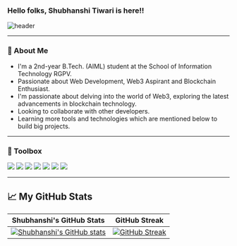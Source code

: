 ### Hello folks, Shubhanshi Tiwari is here!!

![header](https://user-images.githubusercontent.com/80106274/155994781-7c22a80e-99b6-4e2e-a288-a706e1818289.png)

---

### 🚀 About Me
- I'm a 2nd-year B.Tech. (AIML) student at the School of Information Technology RGPV.
- Passionate about Web Development, Web3 Aspirant and Blockchain Enthusiast.
- I'm passionate about delving into the world of Web3, exploring the latest advancements in blockchain technology.
- Looking to collaborate with other developers. 
- Learning more tools and technologies which are mentioned below to build big projects.

---

### 🧰 Toolbox
![](https://img.shields.io/badge/HTML5-E34F26?style=for-the-badge&logo=html5&logoColor=white)
![](https://img.shields.io/badge/CSS3-1572B6?style=for-the-badge&logo=css3&logoColor=white)
![](https://img.shields.io/badge/JavaScript-F7DF1E?style=for-the-badge&logo=javascript&logoColor=black)
![](https://img.shields.io/badge/Python-FFD43B?style=for-the-badge&logo=python&logoColor=306998)
![](https://img.shields.io/badge/Firebase-fafafa?style=for-the-badge&logo=firebase&logoColor=FFA611)
![](https://img.shields.io/badge/Git-3E2C00?style=for-the-badge&logo=git&logoColor=F1502F)
![](https://img.shields.io/badge/GitHub-fafafa?style=for-the-badge&logo=github&logoColor=4078c0)

---
  
## &#x1f4c8; My GitHub Stats
| Shubhanshi's GitHub Stats | GitHub Streak |
| --- | --- |
[![Shubhanshi's GitHub stats](https://github-readme-stats.vercel.app/api?username=shubhanshitiwari&show_icons=true)](https://github.com/shubhanshitiwari) | [![GitHub Streak](https://github-readme-streak-stats.herokuapp.com?user=shubhanshitiwari)](https://github.com/shubhanshitiwari) |
